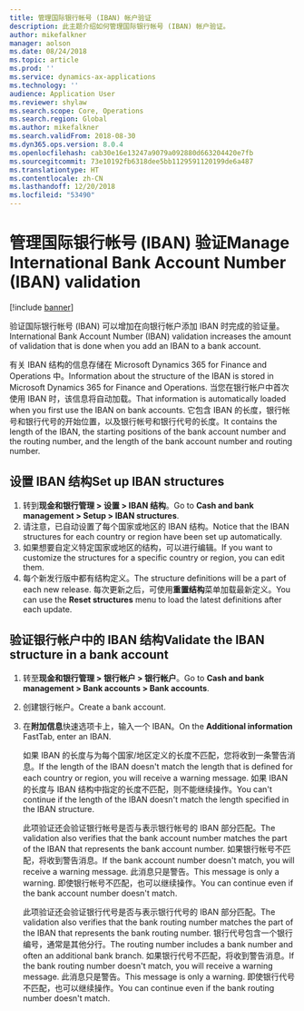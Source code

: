```yaml
---
title: 管理国际银行帐号 (IBAN) 帐户验证
description: 此主题介绍如何管理国际银行帐号 (IBAN) 帐户验证。
author: mikefalkner
manager: aolson
ms.date: 08/24/2018
ms.topic: article
ms.prod: ''
ms.service: dynamics-ax-applications
ms.technology: ''
audience: Application User
ms.reviewer: shylaw
ms.search.scope: Core, Operations
ms.search.region: Global
ms.author: mikefalkner
ms.search.validFrom: 2018-08-30
ms.dyn365.ops.version: 8.0.4
ms.openlocfilehash: cab30e16e13247a9079a092880d663204420e7fb
ms.sourcegitcommit: 73e10192fb6318dee5bb1129591120199de6a487
ms.translationtype: HT
ms.contentlocale: zh-CN
ms.lasthandoff: 12/20/2018
ms.locfileid: "53490"
---
```

# <a name="manage-international-bank-account-number-iban-validation"></a><span data-ttu-id="d5ecf-103">管理国际银行帐号 (IBAN) 验证</span><span class="sxs-lookup"><span data-stu-id="d5ecf-103">Manage International Bank Account Number (IBAN) validation</span></span>

[!include [banner](../includes/banner.md)]

<span data-ttu-id="d5ecf-104">验证国际银行帐号 (IBAN) 可以增加在向银行帐户添加 IBAN 时完成的验证量。</span><span class="sxs-lookup"><span data-stu-id="d5ecf-104">International Bank Account Number (IBAN) validation increases the amount of validation that is done when you add an IBAN to a bank account.</span></span>

<span data-ttu-id="d5ecf-105">有关 IBAN 结构的信息存储在 Microsoft Dynamics 365 for Finance and Operations 中。</span><span class="sxs-lookup"><span data-stu-id="d5ecf-105">Information about the structure of the IBAN is stored in Microsoft Dynamics 365 for Finance and Operations.</span></span> <span data-ttu-id="d5ecf-106">当您在银行帐户中首次使用 IBAN 时，该信息将自动加载。</span><span class="sxs-lookup"><span data-stu-id="d5ecf-106">That information is automatically loaded when you first use the IBAN on bank accounts.</span></span> <span data-ttu-id="d5ecf-107">它包含 IBAN 的长度，银行帐号和银行代号的开始位置，以及银行帐号和银行代号的长度。</span><span class="sxs-lookup"><span data-stu-id="d5ecf-107">It contains the length of the IBAN, the starting positions of the bank account number and the routing number, and the length of the bank account number and routing number.</span></span>

## <a name="set-up-iban-structures"></a><span data-ttu-id="d5ecf-108">设置 IBAN 结构</span><span class="sxs-lookup"><span data-stu-id="d5ecf-108">Set up IBAN structures</span></span>

1. <span data-ttu-id="d5ecf-109">转到**现金和银行管理 \> 设置 \> IBAN 结构**。</span><span class="sxs-lookup"><span data-stu-id="d5ecf-109">Go to **Cash and bank management \> Setup \> IBAN structures**.</span></span>
2. <span data-ttu-id="d5ecf-110">请注意，已自动设置了每个国家或地区的 IBAN 结构。</span><span class="sxs-lookup"><span data-stu-id="d5ecf-110">Notice that the IBAN structures for each country or region have been set up automatically.</span></span>
3. <span data-ttu-id="d5ecf-111">如果想要自定义特定国家或地区的结构，可以进行编辑。</span><span class="sxs-lookup"><span data-stu-id="d5ecf-111">If you want to customize the structures for a specific country or region, you can edit them.</span></span>
4. <span data-ttu-id="d5ecf-112">每个新发行版中都有结构定义。</span><span class="sxs-lookup"><span data-stu-id="d5ecf-112">The structure definitions will be a part of each new release.</span></span> <span data-ttu-id="d5ecf-113">每次更新之后，可使用**重置结构**菜单加载最新定义。</span><span class="sxs-lookup"><span data-stu-id="d5ecf-113">You can use the **Reset structures** menu to load the latest definitions after each update.</span></span>

## <a name="validate-the-iban-structure-in-a-bank-account"></a><span data-ttu-id="d5ecf-114">验证银行帐户中的 IBAN 结构</span><span class="sxs-lookup"><span data-stu-id="d5ecf-114">Validate the IBAN structure in a bank account</span></span>

1. <span data-ttu-id="d5ecf-115">转至**现金和银行管理 \> 银行帐户 \> 银行帐户**。</span><span class="sxs-lookup"><span data-stu-id="d5ecf-115">Go to **Cash and bank management \> Bank accounts \> Bank accounts**.</span></span>
2. <span data-ttu-id="d5ecf-116">创建银行帐户。</span><span class="sxs-lookup"><span data-stu-id="d5ecf-116">Create a bank account.</span></span>
3. <span data-ttu-id="d5ecf-117">在**附加信息**快速选项卡上，输入一个 IBAN。</span><span class="sxs-lookup"><span data-stu-id="d5ecf-117">On the **Additional information** FastTab, enter an IBAN.</span></span>

    <span data-ttu-id="d5ecf-118">如果 IBAN 的长度与为每个国家/地区定义的长度不匹配，您将收到一条警告消息。</span><span class="sxs-lookup"><span data-stu-id="d5ecf-118">If the length of the IBAN doesn't match the length that is defined for each country or region, you will receive a warning message.</span></span> <span data-ttu-id="d5ecf-119">如果 IBAN 的长度与 IBAN 结构中指定的长度不匹配，则不能继续操作。</span><span class="sxs-lookup"><span data-stu-id="d5ecf-119">You can't continue if the length of the IBAN doesn't match the length specified in the IBAN structure.</span></span>

    <span data-ttu-id="d5ecf-120">此项验证还会验证银行帐号是否与表示银行帐号的 IBAN 部分匹配。</span><span class="sxs-lookup"><span data-stu-id="d5ecf-120">The validation also verifies that the bank account number matches the part of the IBAN that represents the bank account number.</span></span> <span data-ttu-id="d5ecf-121">如果银行帐号不匹配，将收到警告消息。</span><span class="sxs-lookup"><span data-stu-id="d5ecf-121">If the bank account number doesn't match, you will receive a warning message.</span></span> <span data-ttu-id="d5ecf-122">此消息只是警告。</span><span class="sxs-lookup"><span data-stu-id="d5ecf-122">This message is only a warning.</span></span> <span data-ttu-id="d5ecf-123">即使银行帐号不匹配，也可以继续操作。</span><span class="sxs-lookup"><span data-stu-id="d5ecf-123">You can continue even if the bank account number doesn't match.</span></span>

    <span data-ttu-id="d5ecf-124">此项验证还会验证银行代号是否与表示银行代号的 IBAN 部分匹配。</span><span class="sxs-lookup"><span data-stu-id="d5ecf-124">The validation also verifies that the bank routing number matches the part of the IBAN that represents the bank routing number.</span></span> <span data-ttu-id="d5ecf-125">银行代号包含一个银行编号，通常是其他分行。</span><span class="sxs-lookup"><span data-stu-id="d5ecf-125">The routing number includes a bank number and often an additional bank branch.</span></span> <span data-ttu-id="d5ecf-126">如果银行代号不匹配，将收到警告消息。</span><span class="sxs-lookup"><span data-stu-id="d5ecf-126">If the bank routing number doesn't match, you will receive a warning message.</span></span> <span data-ttu-id="d5ecf-127">此消息只是警告。</span><span class="sxs-lookup"><span data-stu-id="d5ecf-127">This message is only a warning.</span></span> <span data-ttu-id="d5ecf-128">即使银行代号不匹配，也可以继续操作。</span><span class="sxs-lookup"><span data-stu-id="d5ecf-128">You can continue even if the bank routing number doesn't match.</span></span>
